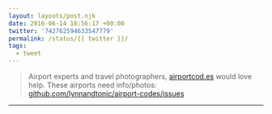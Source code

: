 ```yaml
---
layout: layouts/post.njk
date: 2016-06-14 16:56:17 +00:00
twitter: '742762594633547779'
permalink: /status/{{ twitter }}/
tags: 
  - tweet
---
```


> Airport experts and travel photographers, [airportcod.es](https://airportcod.es) would love help. These airports need info/photos: [github.com/lynnandtonic/airport-codes/issues](https://github.com/lynnandtonic/airport-codes/issues)

---
